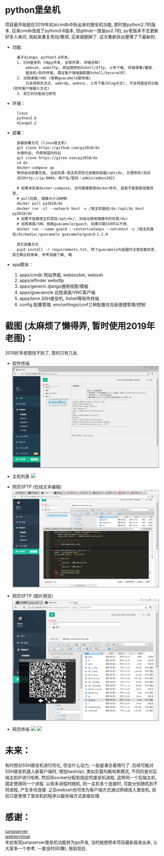 # python堡垒机

项目最开始是在2019年初从cmdb中拆出来的堡垒机功能, 那时是python2.7的版本, 后来cmdb改成了python3.6版本,
但github一直是py2.7的, py老版本不怎更新好多人来问, 改起来重复劳动/繁烦, 后来就删掉了. 这次重新拆出整理了下最新的.

* 功能:

        基于django、python3.6开发。
        1. SSH堡垒机 (纯py开发, 全部开源, 详细注释)
            webssh, websftp, 网站跳转到Xshell/Xftp, 上传下载, 终端录像/播放.
            堡垒机/软件终端, 需在客户端电脑配置Xshell/SecureCRT.
        2. 远程桌面/VNC (依赖guacamole服务端)
            只支持网页方式, webrdp, webvnc, 上传下载(blog方式), 不支持堡垒机功能(软件客户端接入方式)
        3. 其它的功能自己研究

* 环境：

        linux
        python3.6
        django2.2

* 部署：

        容器部署方式 (linux宿主机)
        git clone https://github.com/py2010/dx
        太慢的话, 可使用国内码云
        git clone https://gitee.com/py2010/dx
        cd dx
        docker-compose up
        等待自动部署完成, 当前目录-宿主机项目已挂载到容器/opt/dx, 方便修改/测试
        访问http://ip:8066，用户名/密码：admin/admin2021

        # 如果未安装docker-compose, 也可直接使用docker命令, 就是不能智能挂载目录,
        # pull拉取, 镜像大小108MB
        docker pull py2010/dx
        docker run -it --network host -v /宿主机路径/dx:/opt/dx host py2010/dx
        # 如果不挂载宿主机项目/opt/dx/, 则自动使用镜像中的目录/dx/
        # 远程桌面/VNC 依赖guacamole/guacd, 如果只需SSH可以不用.
        docker run --name guacd --restart=always --net=host -v /宿主机路径/dx/media:/guacamole guacamole/guacd:1.2.0

        其它部署方式
        pip3 install -r requirements.txt, 除了guacamole为容器时注意挂载目录, 其它都比较简单, 参考容器了解, 略

* app模块：
    1. apps/cmdb 网站界面, websocket, webssh
    2. apps/elfinder websftp
    3. apps/generic django通用视图/模板
    4. apps/guacamole 远程桌面/VNC客户端
    5. apps/term SSH堡垒机, Xshell等软件终端
    6. config 配置管理, env/settings/conf三种配置优先级便捷管理/控制


# 截图 (太麻烦了懒得弄, 暂时使用2019年老图)：
2019好多老图找不到了, 暂时只有几张.

* 软件终端
![xshell](help/xshell.gif  "xshell")
* 主机列表
![](https://github.com/py2010/webssh/raw/master/host.png)

* 网页SFTP (在线文本编辑)
![websftp](help/websftp.png  "websftp")
* 网页SFTP (图片预览)
![websftp](help/websftp2.png  "websftp")
* 网页终端
![](https://github.com/py2010/webssh/raw/master/webssh.png)
![](https://github.com/py2010/webssh/raw/master/webssh2.png)


# 未来：
有时想对SSH堡垒机进行优化, 但没什么动力, 一般是凑合着用行了.
后续可能对SSH堡垒机接入新客户端时, 增加hash(ip), 类似负载均衡哈希模式, 不同的是对后端主机IP进行哈希,
然后将socket分配到指定的堡垒机进程. 这样同一个后端主机, 固定使用同一个进程.
以免多进程时随机, 同一主机多个连接时, 可能分别随机到不同进程, 产生多份连接.
之后webssh也可改为客户端方式通过网络连入堡垒机, 目前只是使用了堡垒机的程序以服务端方式直接处理.

# 感谢：
<a href="https://github.com/jumpserver/jumpserver" target="_blank">jumpserver</a>  
<a href="https://github.com/jimmy201602/webterminal" target="_blank">webterminal</a>  
年初发现jumpserver堡垒机功能转为go开发, 当时就想把本项目最新版发出来, 让大家多一个参考. 一直没时间(懒), 拖到现在.

